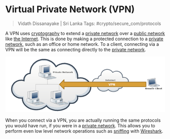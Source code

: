 # Virtual Private Network (VPN)

> Vidath Dissanayake | Sri Lanka
> Tags: #crypto/secure_com/protocols

A VPN uses [cryptography](../../cryptography.md) to extend a [private network](../../../network/types%20of%20networks/private%20network.md) over a [public network](../../../network/types%20of%20networks/public%20network.md) like [the Internet](../../../network/the%20Internet/the%20Internet.md). This is done by making a protected connection to a [private network](../../../network/types%20of%20networks/private%20network.md), such as an office or home network. To a client, connecting via a VPN will be the same as connecting directly to the [private network](../../../network/types%20of%20networks/private%20network.md).

![VPN](assets/images/VPN.png)

When you connect via a VPN, you are actually running the same protocols you would have run, if you were in a [private network](../../../network/types%20of%20networks/private%20network.md). This allows you to perform even low level network operations such as [sniffing](../../../hacking/attacks%20and%20vulnerabilities/network/sniffing/sniffing.md) with [Wireshark](../../../tools/hacking/network/wireshark/Wireshark.md).